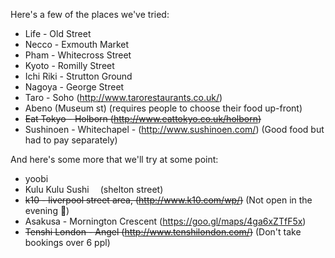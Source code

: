 Here's a few of the places we've tried:

- Life - Old Street
- Necco - Exmouth Market
- Pham - Whitecross Street
- Kyoto - Romilly Street
- Ichi Riki - Strutton Ground
- Nagoya - George Street
- Taro - Soho (http://www.tarorestaurants.co.uk/)
- Abeno (Museum st) (requires people to choose their food up-front)
- ~~Eat Tokyo - Holborn (http://www.eattokyo.co.uk/holborn)~~
- Sushinoen - Whitechapel - (http://www.sushinoen.com/) (Good food but had to pay separately)

And here's some more that we'll try at some point:

- yoobi
- Kulu Kulu Sushi  (shelton street)
- ~~k10 - liverpool street area, (http://www.k10.com/wp/)~~ (Not open in the evening 🤷)
- Asakusa - Mornington Crescent (https://goo.gl/maps/4ga6xZTfF5x)
- ~~Tenshi London - Angel (http://www.tenshilondon.com/)~~ (Don't take bookings over 6 ppl)
